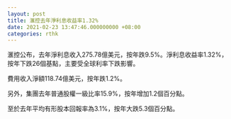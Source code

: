 ```yaml
---
layout: post
title: 滙控去年淨利息收益率1.32%
date: 2021-02-23 13:47:46.000000000 +08:00
categories: rthk
---
```


滙控公布，去年淨利息收入275.78億美元，按年跌9.5%。淨利息收益率1.32%，按年下跌26個基點，主要受全球利率下跌影響。

費用收入淨額118.74億美元，按年跌1.2%。

另外，集團去年普通股權一級比率15.9%，按年增加1.2個百分點。

至於去年平均有形股本回報率為3.1%，按年大跌5.3個百分點。
